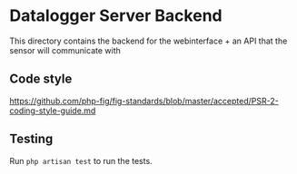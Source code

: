 # Datalogger Server Backend

This directory contains the backend for the webinterface + an API that the sensor will communicate with

## Code style
https://github.com/php-fig/fig-standards/blob/master/accepted/PSR-2-coding-style-guide.md

## Testing
Run `php artisan test` to run the tests.


